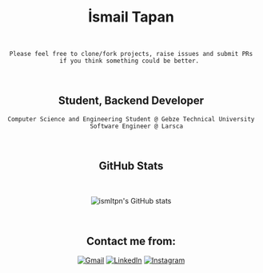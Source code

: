 
<div align="center">

# İsmail Tapan
</div>
<br />

<div align="center">

`Please feel free to clone/fork projects, raise issues and submit PRs if you think something could be better. `
</div>
<br>

<div align="center">

## Student, Backend Developer

 ```
 Computer Science and Engineering Student @ Gebze Technical University
    Software Engineer @ Larsca
 ```

</div>
<br />

<div align="center">

## GitHub Stats

<br />

![ismltpn's GitHub stats](https://github-readme-stats.vercel.app/api?username=ismltpn&count_private=true&hide=stars&show_icons=true&theme=title_color=7A7ADB&icon_color=2264AE&text_color=D3D3D3&bg_color=0,000000,011030)

</div>

<div align="center">
<br />

## Contact me from:<br>



<a href="mailto:ismltpn@gmail.com" target="_blank" rel="nofollow"><img src="https://img.shields.io/badge/Gmail-D14836?style=for-the-badge&logo=gmail&logoColor=white" alt="Gmail"/></a>
<a href="https://www.linkedin.com/in/ismail-tapan-9487ba11a/" target="_blank"><img src="https://img.shields.io/badge/LinkedIn-0077B5?&style=for-the-badge&logo=linkedin&logoColor=white" alt="LinkedIn"></a>
<a href="https://www.instagram.com/ismltpn_" target="_blank"><img src="https://img.shields.io/badge/Instagram-%23E4405F.svg?&style=for-the-badge&logo=instagram&logoColor=white" alt="Instagram"></a>
</div>
